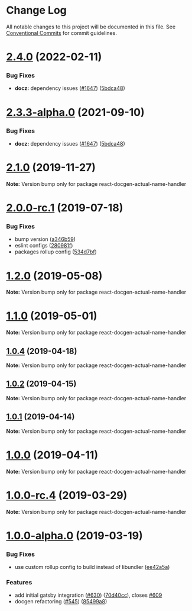 # Change Log

All notable changes to this project will be documented in this file.
See [Conventional Commits](https://conventionalcommits.org) for commit guidelines.

# [2.4.0](https://github.com/doczjs/docz/compare/v2.3.2-alpha.0...v2.4.0) (2022-02-11)


### Bug Fixes

* **docz:** dependency issues ([#1647](https://github.com/doczjs/docz/issues/1647)) ([5bdca48](https://github.com/doczjs/docz/commit/5bdca48))





# [2.3.3-alpha.0](https://github.com/doczjs/docz/compare/v2.3.2-alpha.0...v2.3.3-alpha.0) (2021-09-10)


### Bug Fixes

* **docz:** dependency issues ([#1647](https://github.com/doczjs/docz/issues/1647)) ([5bdca48](https://github.com/doczjs/docz/commit/5bdca48))





# [2.1.0](https://github.com/doczjs/docz/compare/v2.0.0-rc.77...v2.1.0) (2019-11-27)

**Note:** Version bump only for package react-docgen-actual-name-handler





# [2.0.0-rc.1](https://github.com/amila-t-kumarasekara/docz/compare/v1.2.0...v2.0.0-rc.1) (2019-07-18)


### Bug Fixes

* bump version ([a346b59](https://github.com/amila-t-kumarasekara/docz/commit/a346b59))
* eslint configs ([280981f](https://github.com/amila-t-kumarasekara/docz/commit/280981f))
* packages rollup config ([534d7bf](https://github.com/amila-t-kumarasekara/docz/commit/534d7bf))





# [1.2.0](https://github.com/amila-t-kumarasekara/docz/compare/v1.1.0...v1.2.0) (2019-05-08)

**Note:** Version bump only for package react-docgen-actual-name-handler





# [1.1.0](https://github.com/amila-t-kumarasekara/docz/compare/v1.0.4...v1.1.0) (2019-05-01)

**Note:** Version bump only for package react-docgen-actual-name-handler





## [1.0.4](https://github.com/amila-t-kumarasekara/docz/compare/v1.0.3...v1.0.4) (2019-04-18)

**Note:** Version bump only for package react-docgen-actual-name-handler





## [1.0.2](https://github.com/amila-t-kumarasekara/docz/compare/v1.0.1...v1.0.2) (2019-04-15)

**Note:** Version bump only for package react-docgen-actual-name-handler





## [1.0.1](https://github.com/amila-t-kumarasekara/docz/compare/v1.0.0...v1.0.1) (2019-04-14)

**Note:** Version bump only for package react-docgen-actual-name-handler





# [1.0.0](https://github.com/amila-t-kumarasekara/docz/compare/v1.0.0-rc.8...v1.0.0) (2019-04-11)

**Note:** Version bump only for package react-docgen-actual-name-handler





# [1.0.0-rc.4](https://github.com/amila-t-kumarasekara/docz/compare/v1.0.0-rc.3...v1.0.0-rc.4) (2019-03-29)

**Note:** Version bump only for package react-docgen-actual-name-handler





# [1.0.0-alpha.0](https://github.com/amila-t-kumarasekara/docz/compare/v0.13.5...v1.0.0-alpha.0) (2019-03-19)


### Bug Fixes

* use custom rollup config to build instead of libundler ([ee42a5a](https://github.com/amila-t-kumarasekara/docz/commit/ee42a5a))


### Features

* add initial gatsby integration ([#630](https://github.com/amila-t-kumarasekara/docz/issues/630)) ([70d40cc](https://github.com/amila-t-kumarasekara/docz/commit/70d40cc)), closes [#609](https://github.com/amila-t-kumarasekara/docz/issues/609)
* docgen refactoring ([#545](https://github.com/amila-t-kumarasekara/docz/issues/545)) ([85499a8](https://github.com/amila-t-kumarasekara/docz/commit/85499a8))
